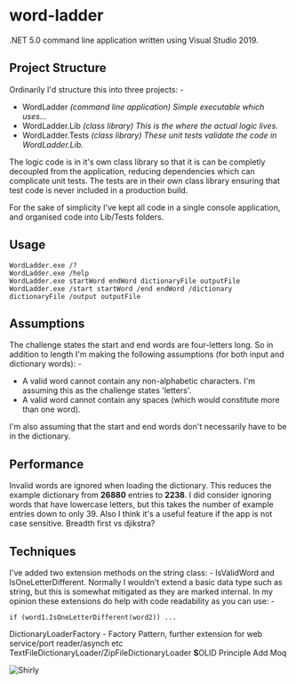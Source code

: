 # word-ladder
.NET 5.0 command line application written using Visual Studio 2019.

## Project Structure
Ordinarily I'd structure this into three projects: -
* WordLadder _(command line application) Simple executable which uses..._
* WordLadder.Lib _(class library) This is the where the actual logic lives._
* WordLadder.Tests _(class library) These unit tests validate the code in WordLadder.Lib._

The logic code is in it's own class library so that it is can be completly decoupled from the application, reducing dependencies which can complicate unit tests. The tests are in their own class library ensuring that test code is never included in a production build.

For the sake of simplicity I've kept all code in a single console application, and organised code into Lib/Tests folders.

## Usage
```
WordLadder.exe /?
WordLadder.exe /help
WordLadder.exe startWord endWord dictionaryFile outputFile
WordLadder.exe /start startWord /end endWord /dictionary dictionaryFile /output outputFile
```

## Assumptions
The challenge states the start and end words are four-letters long. So in addition to length I'm making the following assumptions (for both input and dictionary words): -
* A valid word cannot contain any non-alphabetic characters. I'm assuming this as the challenge states 'letters'.
* A valid word cannot contain any spaces (which would constitute more than one word).

I'm also assuming that the start and end words don't necessarily have to be in the dictionary.

## Performance
Invalid words are ignored when loading the dictionary. This reduces the example dictionary from **26880** entries to **2238**. I did consider ignoring words that have lowercase letters, but this takes the number of example entries down to only 39. Also I think it's a useful feature if the app is not case sensitive.
Breadth first vs djikstra?

## Techniques
I've added two extension methods on the string class: - IsValidWord and IsOneLetterDifferent.
Normally I wouldn't extend a basic data type such as string, but this is somewhat mitigated as they are marked internal. In my opinion these extensions do help with code readability as you can use: -
```
if (word1.IsOneLetterDifferent(word2)) ...
```

DictionaryLoaderFactory - Factory Pattern, further extension for web service/port reader/asynch etc
TextFileDictionaryLoader/ZipFileDictionaryLoader **S**OLID Principle
Add Moq

![Shirly](https://static.boredpanda.com/blog/wp-content/uploads/2019/05/airplane-movie-funny-moments-fb15-png__700.jpg)